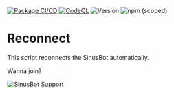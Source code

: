 [![Package CI/CD](https://github.com/SinusBot-Scripts/Reconnect/actions/workflows/npm-publish.yml/badge.svg)](https://github.com/SinusBot-Scripts/Reconnect/actions/workflows/npm-publish.yml)
[![CodeQL](https://github.com/SinusBot-Support/Reconnect/actions/workflows/codeql-analysis.yml/badge.svg)](https://github.com/SinusBot-Scripts/Reconnect/actions/workflows/codeql-analysis.yml)
![Version](https://img.shields.io/github/package-json/v/sinusbot-scripts/reconnect)
![npm (scoped)](https://img.shields.io/npm/v/@sinusbot-scripts/reconnect)

# Reconnect

This script reconnects the SinusBot automatically.

Wanna join?

[![SinusBot Support](https://discord.com/api/guilds/152947849393471488/embed.png?style=banner1)](https://discord.gg/h6s5Ykc)
